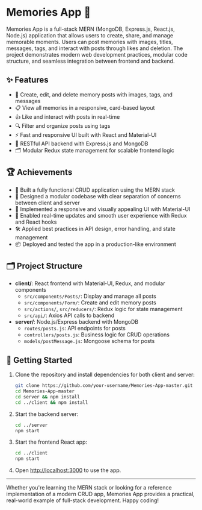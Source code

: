 # Memories App 📸

Memories App is a full-stack MERN (MongoDB, Express.js, React.js, Node.js) application that allows users to create, share, and manage memorable moments. Users can post memories with images, titles, messages, tags, and interact with posts through likes and deletion. The project demonstrates modern web development practices, modular code structure, and seamless integration between frontend and backend.

## ✨ Features

- 📝 Create, edit, and delete memory posts with images, tags, and messages
- 📋 View all memories in a responsive, card-based layout
- 👍 Like and interact with posts in real-time
- 🔍 Filter and organize posts using tags
- ⚡ Fast and responsive UI built with React and Material-UI
- 🔗 RESTful API backend with Express.js and MongoDB
- 🗂️ Modular Redux state management for scalable frontend logic

## 🏆 Achievements

- 🚀 Built a fully functional CRUD application using the MERN stack
- 🧩 Designed a modular codebase with clear separation of concerns between client and server
- 🎨 Implemented a responsive and visually appealing UI with Material-UI
- 🔄 Enabled real-time updates and smooth user experience with Redux and React hooks
- 🛠️ Applied best practices in API design, error handling, and state management
- 📦 Deployed and tested the app in a production-like environment

## 🗂️ Project Structure

- **client/**: React frontend with Material-UI, Redux, and modular components
  - `src/components/Posts/`: Display and manage all posts
  - `src/components/Form/`: Create and edit memory posts
  - `src/actions/`, `src/reducers/`: Redux logic for state management
  - `src/api/`: Axios API calls to backend
- **server/**: Node.js/Express backend with MongoDB
  - `routes/posts.js`: API endpoints for posts
  - `controllers/posts.js`: Business logic for CRUD operations
  - `models/postMessage.js`: Mongoose schema for posts

## 🚀 Getting Started

1. Clone the repository and install dependencies for both client and server:
   ```bash
   git clone https://github.com/your-username/Memories-App-master.git
   cd Memories-App-master
   cd server && npm install
   cd ../client && npm install
   ```
2. Start the backend server:
   ```bash
   cd ../server
   npm start
   ```
3. Start the frontend React app:
   ```bash
   cd ../client
   npm start
   ```
4. Open [http://localhost:3000](http://localhost:3000) to use the app.

---

Whether you're learning the MERN stack or looking for a reference implementation of a modern CRUD app, Memories App provides a practical, real-world example of full-stack development. Happy coding!
